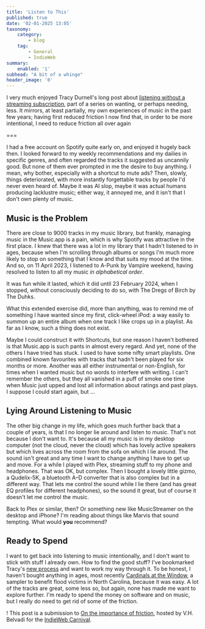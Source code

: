 ```yaml
---
title: 'Listen to This'
published: true
date: '02-01-2025 13:05'
taxonomy:
    category:
        - blog
    tag:
        - General
        - IndieWeb
summary:
    enabled: '1'
subhead: "A bit of a whinge"
header_image: '0'
---
```


I very much enjoyed Tracy Durnell's long post about <a class="u-in-reply-to" href="https://tracydurnell.com/2024/12/31/listening-without-a-streaming-subscription/">listening without a streaming subscription</a>, part of a series on wanting, or perhaps needing, less. It mirrors, at least partially, my own experiences of music in the past few years; having first reduced friction I now find that, in order to be more intentional, I need to reduce friction all over again

===

I had a free account on Spotify quite early on, and enjoyed it hugely back then. I looked forward to my weekly recommendations and my dailies in specific genres, and often regarded the tracks it suggested as uncannily good. But none of them ever prompted in me the desire to buy anything. I mean, why bother, especially with a shortcut to mute ads? Then, slowly, things deteriorated, with more instantly forgettable tracks by people I'd never even heard of. Maybe it was AI slop, maybe it was actual humans producing lacklustre music; either way, it annoyed me, and it isn't that I don't own plenty of music.

## Music is the Problem
There are close to 9000 tracks in my music library, but frankly, managing music in the Music.app is a pain, which is why Spotify was attractive in the first place. I knew that there was a lot in my library that I hadn't listened to in ages, because when I'm scrolling through albums or songs I'm much more likely to stop on something that I know and that suits my mood at the time. And so, on 11 April 2023, I listened to A-Punk by Vampire weekend, having resolved to listen to all my music _in alphabetical order_.

It was fun while it lasted, which it did until 23 February 2024, when I stopped, without consciously deciding to do so, with The Dregs of Birch by The Duhks.

What this extended exercise did, more than anything, was to remind me of something I have wanted since my first, click-wheel iPod: a way easily to summon up an entire album when one track I like crops up in a playlist. As far as I know, such a thing does not exist.

Maybe I could construct it with Shortcuts, but one reason I haven't bothered is that Music.app is such pants in almost every regard. And yet, none of the others I have tried has stuck. I used to have some nifty smart playlists. One combined known favourites with tracks that hadn't been played for six months or more. Another was all either instrumental or non-English, for times when I wanted music but no words to interfere with writing. I can't remember the others, but they all vanished in a puff of smoke one time when Music just upped and lost all information about ratings and past plays. I suppose I could start again, but ...

## Lying Around Listening to Music 
The other big change in my life, which goes much further back that a couple of years, is that I no longer lie around and listen to music. That's not because I don't want to. It's because all my music is in my desktop computer (not the cloud, never the cloud) which has lovely active speakers but which lives across the room from the sofa on which I lie around. The sound isn't great and any time I want to change anything I have to get up and move. For a while I played with Plex, streaming stuff to my phone and headphones. That was OK, but complex. Then I bought a lovely little gizmo, a Qudelix-5K, a bluetooth A–D converter that is also complex but in a different way. That lets me control the sound while I lie there (and has great EQ profiles for different headphones), so the sound it great, but of course it doesn't let me control the music.

Back to Plex or similar, then? Or something new like MusicStreamer on the desktop and iPhone? I'm reading about things like Marvis that sound tempting. What would **you** recommend?

## Ready to Spend

I want to get back into listening to music intentionally, and I don't want to stick with stuff I already own. How to find the good stuff? I've bookmarked Tracy's [new process](https://tracydurnell.com/2024/12/31/listening-without-a-streaming-subscription/#:~:text=Developing%20a%20new%20process%20for%20music%20discovery) and want to work my way through it. To be honest, I haven't bought anything in ages, most recently [Cardinals at the Window](https://cardinalsatthewindow.bandcamp.com/album/cardinals-at-the-window-2), a sampler to benefit flood victims in North Carolina, because it was easy. A lot of the tracks are great, some less so, but again, none has made me want to explore further. I'm ready to spend the money on software and on music, but I really do need to get rid of some of the friction.

! This post is a submission to [On the importance of friction](https://vhbelvadi.com/indieweb-carnival-friction), hosted by V.H. Belvadi for the [IndieWeb Carnival](https://indieweb.org/indieweb-carnival).
